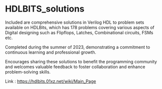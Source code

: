 # HDLBITS_solutions
Included are comprehensive solutions in Verilog HDL to problem sets available on HDLBits, which has 178 problems covering various aspects of Digital designing such as Flipflops, Latches, Combinational circuits, FSMs etc.

Completed during the summer of 2023, demonstrating a commitment to continuous learning and professional growth.

Encourages sharing these solutions to benefit the programming community and welcomes valuable feedback to foster collaboration and enhance problem-solving skills.

Link : https://hdlbits.01xz.net/wiki/Main_Page
